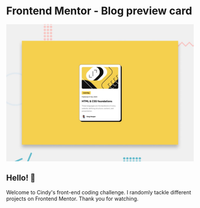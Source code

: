 # Frontend Mentor - Blog preview card

![Design preview for the Blog preview card coding challenge](./preview.jpg)

## Hello! 👋
Welcome to Cindy's front-end coding challenge. I randomly tackle different projects on Frontend Mentor. Thank you for watching.
